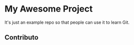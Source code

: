 # My Awesome Project

It's just an example repo so that people can use it to learn Git.

## Contributo
